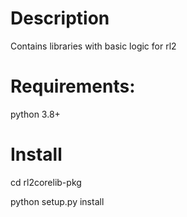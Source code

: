 Description
===========

Contains libraries with basic logic for rl2

Requirements:
===========

python 3.8+

Install
===========

cd rl2corelib-pkg

python setup.py install

